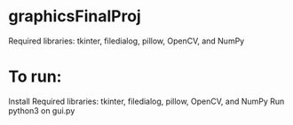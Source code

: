 # graphicsFinalProj

Required libraries:
tkinter, filedialog, pillow, OpenCV, and NumPy

# To run:
Install Required libraries: tkinter, filedialog, pillow, OpenCV, and NumPy
Run python3 on gui.py
